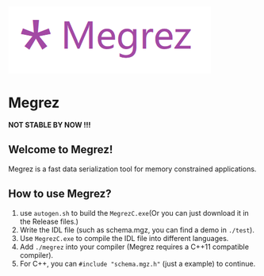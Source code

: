 <div>
	<img src="./doc/logo.png">
</div>

Megrez
====================

**NOT STABLE BY NOW !!!**

## Welcome to Megrez!

Megrez is a fast data serialization tool for memory constrained applications.

## How to use Megrez?

1. use `autogen.sh` to build the `MegrezC.exe`(Or you can just download it in the Release files.)
2. Write the IDL file (such as schema.mgz, you can find a demo in `./test`).
3. Use `MegrezC.exe` to compile the IDL file into different languages.
4. Add `./megrez` into your compiler (Megrez requires a C++11 compatible compiler).
5. For C++, you can `#include "schema.mgz.h"` (just a example) to continue.